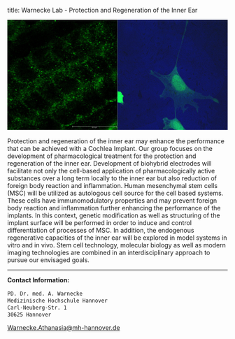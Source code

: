 title: Warnecke Lab - Protection and Regeneration of the Inner Ear

![Figure_1](warnecke/zusammen.jpg) 

Protection and regeneration of the inner ear may enhance the performance that can be achieved with a Cochlea Implant. Our group focuses on the development of pharmacological treatment for the protection and regeneration of the inner ear. Development of biohybrid electrodes will facilitate not only the cell-based application of pharmacologically active substances over a long term locally to the inner ear but also reduction of foreign body reaction and inflammation. Human mesenchymal stem cells (MSC) will be utilized as autologous cell source for the cell based systems. These cells have immunomodulatory properties and may prevent foreign body reaction and inflammation further enhancing the performance of the implants. In this context, genetic modification as well as structuring of the implant surface will be performed in order to induce and control differentiation of processes of MSC. In addition, the endogenous regenerative capacities of the inner ear will be explored in model systems in vitro and in vivo. Stem cell technology, molecular biology as well as modern imaging technologies are combined in an interdisciplinary approach to pursue our envisaged goals.

***

**Contact Information:**

    PD. Dr. med. A. Warnecke
    Medizinische Hochschule Hannover
    Carl-Neuberg-Str. 1
    30625 Hannover
<Warnecke.Athanasia@mh-hannover.de> 
